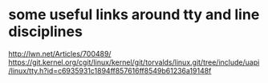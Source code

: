 some useful links around tty and line disciplines
=================================================

http://lwn.net/Articles/700489/
https://git.kernel.org/cgit/linux/kernel/git/torvalds/linux.git/tree/include/uapi/linux/tty.h?id=c6935931c1894ff857616ff8549b61236a19148f

